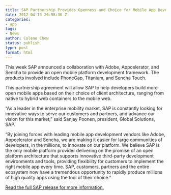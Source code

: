 ```yaml
---
title: SAP Partnership Provides Openness and Choice for Mobile App Developers
date: 2012-04-13 20:58:30 Z
categories:
- app
tags:
- News
author: Colene Chow
status: publish
type: post
format: html
---
```


This week SAP announced a collaboration with Adobe, Appcelerator, and Sencha to provide an open mobile platform development framework. The products involved include PhoneGap, Titanium, and Sencha Touch.

This partnership agreement will allow SAP to help developers build more open mobile apps based on their choice of client architecture, ranging from native to hybrid web containers to the mobile web.

“As a leader in the enterprise mobility market, SAP is constantly looking for innovative ways to serve our customers and partners, and advance our vision for this market,” said Sanjay Poonen, president, Global Solutions, SAP.

“By joining forces with leading mobile app development vendors like Adobe, Appcelerator and Sencha, we are making it easier for large communities of developers, in the millions, to innovate on our platform. We believe SAP is the only mobile platform provider delivering on the promise of an open platform architecture that supports innovative third-party development environments and tools, providing flexibility for customers to implement the right mobile app every time. SAP, customers, partners and the entire ecosystem now have a tremendous opportunity to rapidly produce millions of high quality apps using the tool of their choice.”

[Read the full SAP release for more information.](http://www.news-sap.com/sap-drives-openness-and-choice-for-millions-of-mobile-app-developers/)
